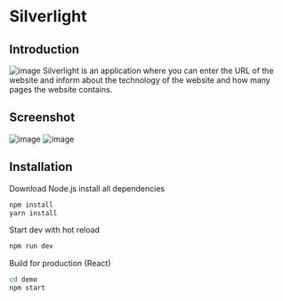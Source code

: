 # Silverlight

## Introduction

![image](https://user-images.githubusercontent.com/94674508/207467056-018a9446-0db3-4320-9908-6a79895fb2f4.png)
Silverlight is an application where you can enter the URL of the website and inform about the technology of the website and how many pages the website contains.


## Screenshot

![image](https://user-images.githubusercontent.com/94674508/207467287-a308e5b5-6d04-43d7-91f2-77d4aa6f4653.png)
![image](https://user-images.githubusercontent.com/94674508/207467359-2b99855b-2e86-41b2-93f0-46f0bcb31300.png)



## Installation

Download Node.js install all dependencies
```bash
npm install
yarn install
```

Start dev with hot reload
```bash
npm run dev
```

Build for production (React)
```bash
cd demo
npm start
```
